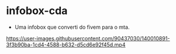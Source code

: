 # infobox-cda

- Uma infobox que converti do fivem para o mta.



https://user-images.githubusercontent.com/90437030/140010891-3f3b90ba-1cd4-4588-b632-d5cd6e92f45d.mp4

